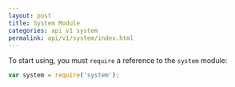 ```yaml
---
layout: post
title: System Module
categories: api_v1 system
permalink: api/v1/system/index.html
---
```


To start using, you must `require` a reference to the `system` module:

```javascript
var system = require('system');
```
